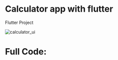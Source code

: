 # Calculator app with flutter
Flutter Project

![calculator_ui](https://appsbydev.chbk.run/api/files/5mcd64cn9lcnrwv/0l4g53u86odym61/main_SLC1nD0oPe.png)

# Full Code:
